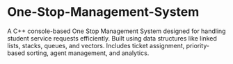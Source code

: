 # One-Stop-Management-System
A C++ console-based One Stop Management System designed for handling student service requests efficiently. Built using data structures like linked lists, stacks, queues, and vectors. Includes ticket assignment, priority-based sorting, agent management, and analytics.
